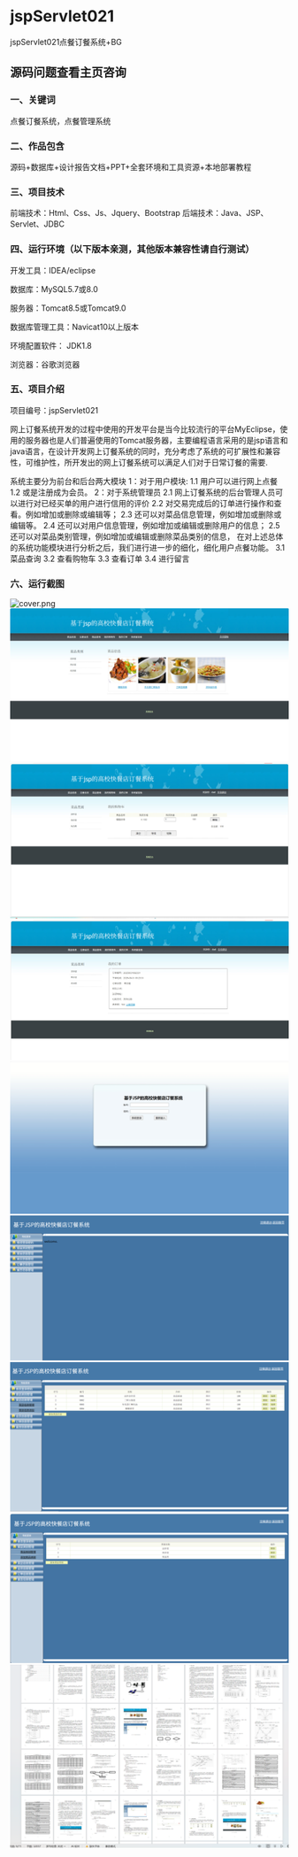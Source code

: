 # jspServlet021
jspServlet021点餐订餐系统+BG
 
## 源码问题查看主页咨询

### 一、关键词

点餐订餐系统，点餐管理系统

### 二、作品包含
源码+数据库+设计报告文档+PPT+全套环境和工具资源+本地部署教程

### 三、项目技术
前端技术：Html、Css、Js、Jquery、Bootstrap
后端技术：Java、JSP、Servlet、JDBC

### 四、运行环境（以下版本亲测，其他版本兼容性请自行测试）
开发工具：IDEA/eclipse

数据库：MySQL5.7或8.0

服务器：Tomcat8.5或Tomcat9.0

数据库管理工具：Navicat10以上版本

环境配置软件： JDK1.8

浏览器：谷歌浏览器

### 五、项目介绍
项目编号：jspServlet021

网上订餐系统开发的过程中使用的开发平台是当今比较流行的平台MyEclipse，使用的服务器也是人们普遍使用的Tomcat服务器，主要编程语言采用的是jsp语言和java语言，在设计开发网上订餐系统的同时，充分考虑了系统的可扩展性和兼容性，可维护性，所开发出的网上订餐系统可以满足人们对于日常订餐的需要.


系统主要分为前台和后台两大模块
  1：对于用户模块:
      1.1 用户可以进行网上点餐
	  1.2 或是注册成为会员。
  2：对于系统管理员
	  2.1 网上订餐系统的后台管理人员可以进行对已经买单的用户进行信用的评价
	  2.2 对交易完成后的订单进行操作和查看。例如增加或删除或编辑等；
	  2.3 还可以对菜品信息管理，例如增加或删除或编辑等。
	  2.4 还可以对用户信息管理，例如增加或编辑或删除用户的信息；
	  2.5 还可以对菜品类别管理，例如增加或编辑或删除菜品类别的信息，
	在对上述总体的系统功能模块进行分析之后，我们进行进一步的细化，细化用户点餐功能。
		   3.1 菜品查询
		   3.2 查看购物车
		   3.3 查看订单
		   3.4 进行留言


### 六、运行截图
![cover.png](.cover.png)
![1.png](./1.png)
![2.png](./2.png)
![3.png](./3.png)
![4.png](./4.png)
![5.png](./5.png)
![6.png](./6.png)
![7.png](./7.png)
![8.png](./8.png)
